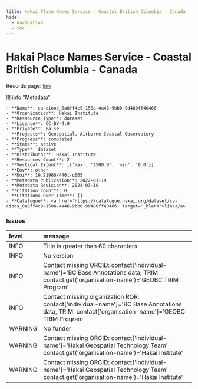 ```yaml
---
title: Hakai Place Names Service - Coastal British Columbia - Canada
hide:
  - navigation
  - toc
---
```


# Hakai Place Names Service - Coastal British Columbia - Canada

Records page: <a href='https://catalogue.hakai.org/dataset/ca-cioos_0a8ff4c9-158a-4a46-9bb0-9d480ff40466' target='_blank'>link</a>

<div id='map'></div>

!!! info "Metadata"
    
    - **Name**: ca-cioos_0a8ff4c9-158a-4a46-9bb0-9d480ff40466 
    - **Organization**: Hakai Institute 
    - **Ressource Type**: dataset 
    - **Licence**: CC-BY-4.0 
    - **Private**: False 
    - **Projects**: Geospatial, Airborne Coastal Observatory 
    - **Progress**: completed 
    - **State**: active 
    - **Type**: dataset 
    - **Distributor**: Hakai Institute 
    - **Resources Count**: 2 
    - **Vertical Extent**: [{'max': '2500.0', 'min': '0.0'}] 
    - **Eov**: other 
    - **Doi**: 10.21966/446t-q065 
    - **Metadata Publication**: 2022-01-19 
    - **Metadata Revision**: 2024-03-19 
    - **Citation Count**: 0 
    - **Citations Over Time**: [] 
    - **Catalogue**: <a href='https://catalogue.hakai.org/dataset/ca-cioos_0a8ff4c9-158a-4a46-9bb0-9d480ff40466' target='_blank'>link</a> 

### Issues

| level   | message                                                                                                                                          |
|:--------|:-------------------------------------------------------------------------------------------------------------------------------------------------|
| INFO    | Title is greater than 60 characters                                                                                                              |
| INFO    | No version                                                                                                                                       |
| INFO    | Contact missing ORCID: contact['individual-name']='BC Base Annotations data, TRIM' contact.get('organisation-name')='GEOBC TRIM Program'         |
| INFO    | Contact missing organization ROR:  contact['individual-name']='BC Base Annotations data, TRIM' contact['organisation-name']='GEOBC TRIM Program' |
| WARNING | No funder                                                                                                                                        |
| WARNING | Contact missing ORCID: contact['individual-name']='Hakai Geospatial Technology Team' contact.get('organisation-name')='Hakai Institute'          |
| WARNING | Contact missing ORCID: contact['individual-name']='Hakai Geospatial Technology Team' contact.get('organisation-name')='Hakai Institute'          |

<script>
   document.addEventListener("DOMContentLoaded", function() {
    var map = L.map('map').setView([51.505, -125.09], 5);
    L.tileLayer('https://tile.openstreetmap.org/{z}/{x}/{y}.png', {
        maxZoom: 19,
        attribution: '&copy; <a href="http://www.openstreetmap.org/copyright">OpenStreetMap</a>'
    }).addTo(map);
    var geojsonFeature = {
        "type": "Feature",
        "properties": {
            "name" : "Hakai Place Names Service - Coastal British Columbia - Canada"
        },
        "geometry": {'type': 'Polygon', 'coordinates': [[[-129.26513671874994, 49.38237278700956], [-123.90380859374997, 49.38237278700956], [-123.90380859374997, 52.38901106223457], [-129.26513671874994, 52.38901106223457], [-129.26513671874994, 49.38237278700956]]]}
    }
    L.geoJSON(geojsonFeature).addTo(map);
   })
</script>